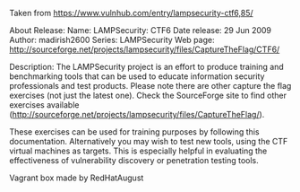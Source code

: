 Taken from https://www.vulnhub.com/entry/lampsecurity-ctf6,85/ 

About Release:
    Name: LAMPSecurity: CTF6
    Date release: 29 Jun 2009
    Author: madirish2600
    Series: LAMPSecurity
    Web page: http://sourceforge.net/projects/lampsecurity/files/CaptureTheFlag/CTF6/

Description:
The LAMPSecurity project is an effort to produce training and benchmarking tools that can be used to educate information security professionals and test products. Please note there are other capture the flag exercises (not just the latest one). Check the SourceForge site to find other exercises available (http://sourceforge.net/projects/lampsecurity/files/CaptureTheFlag/).

These exercises can be used for training purposes by following this documentation. Alternatively you may wish to test new tools, using the CTF virtual machines as targets. This is especially helpful in evaluating the effectiveness of vulnerability discovery or penetration testing tools.

Vagrant box made by RedHatAugust
